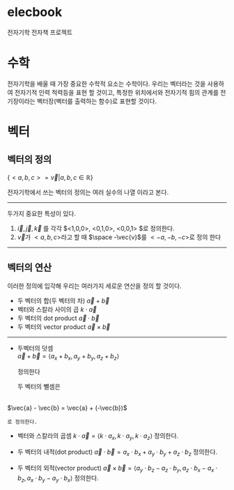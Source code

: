 # elecbook

전자기학 전자책 프로젝트

# 수학

전자기학을 배울 때 가장 중요한 수학적 요소는
수학이다. 우리는 벡터라는 것을 사용하여 전자기적 인력 척력등을 표현 할 것이고, 특정한 위치에서와 전자기적 힘의 관계를 전기장이라는 벡터장(벡터를 출력하는 함수)로 표현할 것이다.

# 벡터
## 벡터의 정의

$\{ {<a,b,c> = \vec{v} | a,b,c \in \mathbb{R}} \}$

전자기학에서 쓰는 벡터의 정의는 여러 실수의 나열 이라고 본다.

---

두가지 중요한 특성이 있다.

1. $\vec{i}, \vec{j}, \vec{k}$ 를 각각 $<1,0,0>, <0,1,0>, <0,0,1> $로 정의한다.
2. $\vec{v}$가 $<a,b,c>$라고 할 때 $\space -\vec{v}$를 $<-a,-b,-c>$로 정의 한다

---
## 벡터의 연산 
이러한 정의에 입각해 우리는 여러가지 세로운 연산을 정의 할 것이다.

- 두 벡터의 합(두 벡터의 차)
  $\vec{a} + \vec{b}$
- 벡터와 스칼라 사이의 곱
  $k \cdot \vec{a}$
- 두 벡터의 dot product
  $\vec{a} \cdot \vec{b}$
- 두 벡터의 vector product
  $\vec{a} \times \vec{b}$
***
* 두벡터의 덧셈
    <br>
    $\vec{a} + \vec{b} = \langle a_x + b_x, a_y + b_y, a_z + b_z \rangle$

    정의한다

    두 벡터의 뺄셈은 
<br>
    $\vec{a} - \vec{b} = \vec{a} + (-\vec{b})$

    로 정의한다.

* 벡터와 스칼라의 곱셈
  $k \cdot \vec{a} = \langle k \cdot a_x, k \cdot a_y, k \cdot a_z \rangle$
  정의한다.

* 두 벡터의 내적(dot product)
  $\vec{a} \cdot \vec{b} = a_x \cdot b_x + a_y \cdot b_y + a_z \cdot b_z$
  정의한다.

* 두 벡터의 외적(vector product)
  $\vec{a} \times \vec{b} = \langle a_y \cdot b_z - a_z \cdot b_y, a_z \cdot b_x - a_x \cdot b_z, a_x \cdot b_y - a_y \cdot b_x \rangle$
  정의한다.